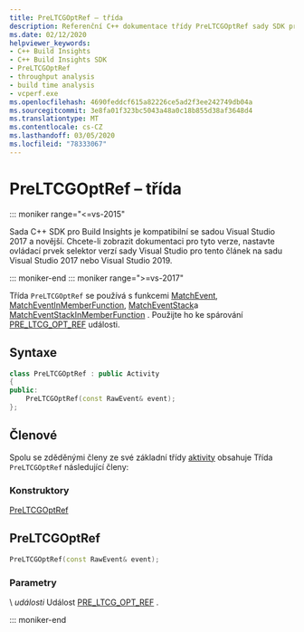 ```yaml
---
title: PreLTCGOptRef – třída
description: Referenční C++ dokumentace třídy PreLTCGOptRef sady SDK pro Build Insights
ms.date: 02/12/2020
helpviewer_keywords:
- C++ Build Insights
- C++ Build Insights SDK
- PreLTCGOptRef
- throughput analysis
- build time analysis
- vcperf.exe
ms.openlocfilehash: 4690feddcf615a82226ce5ad2f3ee242749db04a
ms.sourcegitcommit: 3e8fa01f323bc5043a48a0c18b855d38af3648d4
ms.translationtype: MT
ms.contentlocale: cs-CZ
ms.lasthandoff: 03/05/2020
ms.locfileid: "78333067"
---
```

# <a name="preltcgoptref-class"></a>PreLTCGOptRef – třída

::: moniker range="<=vs-2015"

Sada C++ SDK pro Build Insights je kompatibilní se sadou Visual Studio 2017 a novější. Chcete-li zobrazit dokumentaci pro tyto verze, nastavte ovládací prvek selektor verzí sady Visual Studio pro tento článek na sadu Visual Studio 2017 nebo Visual Studio 2019.

::: moniker-end
::: moniker range=">=vs-2017"

Třída `PreLTCGOptRef` se používá s funkcemi [MatchEvent](../functions/match-event.md), [MatchEventInMemberFunction](../functions/match-event-in-member-function.md), [MatchEventStack](../functions/match-event-stack.md)a [MatchEventStackInMemberFunction](../functions/match-event-stack-in-member-function.md) . Použijte ho ke spárování [PRE_LTCG_OPT_REF](../event-table.md#pre-ltcg-opt-ref) události.

## <a name="syntax"></a>Syntaxe

```cpp
class PreLTCGOptRef : public Activity
{
public:
    PreLTCGOptRef(const RawEvent& event);
};
```

## <a name="members"></a>Členové

Spolu se zděděnými členy ze své základní třídy [aktivity](activity.md) obsahuje Třída `PreLTCGOptRef` následující členy:

### <a name="constructors"></a>Konstruktory

[PreLTCGOptRef](#pre-ltcg-opt-ref)

## <a name="pre-ltcg-opt-ref"></a>PreLTCGOptRef

```cpp
PreLTCGOptRef(const RawEvent& event);
```

### <a name="parameters"></a>Parametry

\ *události*
Událost [PRE_LTCG_OPT_REF](../event-table.md#pre-ltcg-opt-ref) .

::: moniker-end
